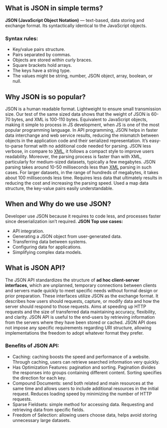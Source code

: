 ## What is JSON in simple terms?

**<a id="jsonAnchor"></a>JSON (JavaScript Object Notation)** — text-based, data storing and exchange format. Its syntactically identical to the JavaScript objects.

### Syntax rules:

-   Key/value pairs structure.
-   Pairs separated by commas.
-   Objects are stored within curly braces.
-   Square brackets hold arrays.
-   The keys have a string type.
-   The values might be string, number, JSON object, array, boolean, or null.

## Why JSON is so popular?

JSON is a human readable format. Lightweight to ensure small transmission size. Our test of the same sized data shows that the weight of JSON is 60-70 bytes, and XML is 100-110 bytes.
Equivalent to JavaScript objects, making it simple to process in JS development, when JS is one of the most popular programming language. In API programming, JSON helps in faster data
interchange and web service results, reducing the mismatch between objects in the application code and their serialized representation. It’s easy-to-parse format with no additional
code needed for parsing. JSON less verbose, in compare to [XML](/formatter/xml#xmlAnchor), it follows a compact style to improve users readability. Moreover, the parsing process is
faster than with XML, particularly for medium-sized datasets, typically a few megabytes. JSON parsing takes around 10-50 milliseconds less than [XML](/formatter/xml#xmlAnchor) parsing
in such cases. For larger datasets, in the range of hundreds of megabytes, it takes about 100 milliseconds less time. Requires less data that ultimately results in reducing the cost
and increasing the parsing speed. Used a map data structure, the key-value pairs easily understandable.

## When and Why do we use JSON?

Developer use JSON because it requires to code less, and processes faster since deserialization isn’t required.
**JSON Top use cases:**

-   API integration.
-   Generating a JSON object from user-generated data.
-   Transferring data between systems.
-   Configuring data for applications.
-   Simplifying complex data models.

## What is JSON API?

The JSON API standardizes the structure of **ad hoc client-server interfaces**, which are unplanned, temporary connections between clients and servers made quickly to meet specific
needs without formal design or prior preparation. These interfaces utilize JSON as the exchange format. It describes how users should requests, capture, or modify data and how the
server should respond to those requests. Aims at speeding up HTTP requests and the size of transferred data maintaining accuracy, flexibility, and clarity. JSON API is useful to the
end-users by retrieving information from the servers where they have been stored or cached. JSON API does not impose any specific requirements regarding URI structure, allowing
implementations the freedom to adopt whatever format they prefer.

### Benefits of JSON API:

-   Caching: caching boosts the speed and performance of a website. Through caching, users can retrieve searched information very quickly.
-   Has Optimization Features: pagination and sorting. Pagination divides the responses into groups containing different content. Sorting specifies the direction for each key.
-   Compound Documents: send both related and main resources at the same time and allows users to include additional resources in the initial request. Reduces loading speed by
    minimizing the number of HTTP requests.
-   Sparse Fieldsets: simple method for accessing data. Requesting and retrieving data from specific fields.
-   Freedom of Selection: allowing users choose data, helps avoid storing unnecessary large datasets.
